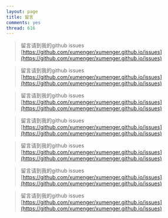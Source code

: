 ```yaml
---
layout: page
title: 留言
comments: yes
thread: 616
---
```


>留言请到我的github issues [https://github.com/xumenger/xumenger.github.io/issues](https://github.com/xumenger/xumenger.github.io/issues)

>留言请到我的github issues [https://github.com/xumenger/xumenger.github.io/issues](https://github.com/xumenger/xumenger.github.io/issues)

>留言请到我的github issues [https://github.com/xumenger/xumenger.github.io/issues](https://github.com/xumenger/xumenger.github.io/issues)

>留言请到我的github issues [https://github.com/xumenger/xumenger.github.io/issues](https://github.com/xumenger/xumenger.github.io/issues)

>留言请到我的github issues [https://github.com/xumenger/xumenger.github.io/issues](https://github.com/xumenger/xumenger.github.io/issues)

>留言请到我的github issues [https://github.com/xumenger/xumenger.github.io/issues](https://github.com/xumenger/xumenger.github.io/issues)

>留言请到我的github issues [https://github.com/xumenger/xumenger.github.io/issues](https://github.com/xumenger/xumenger.github.io/issues)
